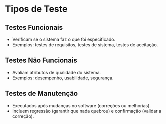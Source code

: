 # Tipos de Teste

## Testes Funcionais
- Verificam se o sistema faz o que foi especificado.
- Exemplos: testes de requisitos, testes de sistema, testes de aceitação.

## Testes Não Funcionais
- Avaliam atributos de qualidade do sistema.
- Exemplos: desempenho, usabilidade, segurança.

## Testes de Manutenção
- Executados após mudanças no software (correções ou melhorias).
- Incluem regressão (garantir que nada quebrou) e confirmação (validar a correção).
